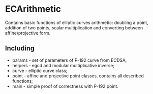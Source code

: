 # ECArithmetic

Сontains basic functions of elliptic curves arithmetic: doubling a point, addition of two points, scalar multiplication and converting between affine/projective form.

## Including

- params - set of parameters of P-192 curve from ECDSA;
- helpers - egcd and modular multiplicative inverse;
- curve - elliptic curve class;
- point - affine and projective point classes, contains all described functions;
- main - simple proof of correctness with P-192 point.
